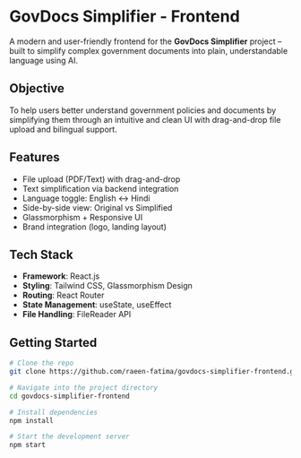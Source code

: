 #  GovDocs Simplifier - Frontend

A modern and user-friendly frontend for the **GovDocs Simplifier** project – built to simplify complex government documents into plain, understandable language using AI.

##  Objective

To help users better understand government policies and documents by simplifying them through an intuitive and clean UI with drag-and-drop file upload and bilingual support.

##  Features

-  File upload (PDF/Text) with drag-and-drop
-  Text simplification via backend integration
-  Language toggle: English ↔ Hindi
-  Side-by-side view: Original vs Simplified
-  Glassmorphism + Responsive UI
-  Brand integration (logo, landing layout)

##  Tech Stack

- **Framework**: React.js
- **Styling**: Tailwind CSS, Glassmorphism Design
- **Routing**: React Router
- **State Management**: useState, useEffect
- **File Handling**: FileReader API

##  Getting Started

```bash
# Clone the repo
git clone https://github.com/raeen-fatima/govdocs-simplifier-frontend.git

# Navigate into the project directory
cd govdocs-simplifier-frontend

# Install dependencies
npm install

# Start the development server
npm start
